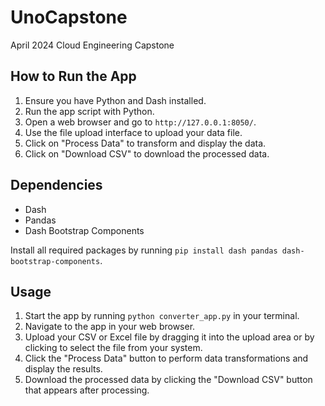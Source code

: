# UnoCapstone
April 2024 Cloud Engineering Capstone

## How to Run the App

1. Ensure you have Python and Dash installed.
2. Run the app script with Python.
3. Open a web browser and go to `http://127.0.0.1:8050/`.
4. Use the file upload interface to upload your data file.
5. Click on "Process Data" to transform and display the data.
6. Click on "Download CSV" to download the processed data.

## Dependencies

- Dash
- Pandas
- Dash Bootstrap Components

Install all required packages by running `pip install dash pandas dash-bootstrap-components`.

## Usage

1. Start the app by running `python converter_app.py` in your terminal.
2. Navigate to the app in your web browser.
3. Upload your CSV or Excel file by dragging it into the upload area or by clicking to select the file from your system.
4. Click the "Process Data" button to perform data transformations and display the results.
5. Download the processed data by clicking the "Download CSV" button that appears after processing.
